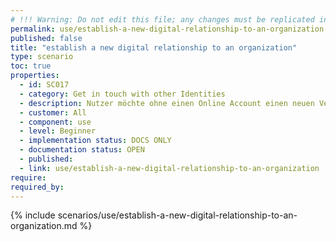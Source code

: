 ```yaml
---
# !!! Warning: Do not edit this file; any changes must be replicated in Excel !!!
permalink: use/establish-a-new-digital-relationship-to-an-organization
published: false
title: "establish a new digital relationship to an organization"
type: scenario
toc: true
properties:
  - id: SC017
  - category: Get in touch with other Identities
  - description: Nutzer möchte ohne einen Online Account einen neuen Vertrag mit einer Organisation eingehen
  - customer: All
  - component: use
  - level: Beginner
  - implementation status: DOCS ONLY
  - documentation status: OPEN
  - published:
  - link: use/establish-a-new-digital-relationship-to-an-organization
require:
required_by:
---
```


{% include scenarios/use/establish-a-new-digital-relationship-to-an-organization.md %}
